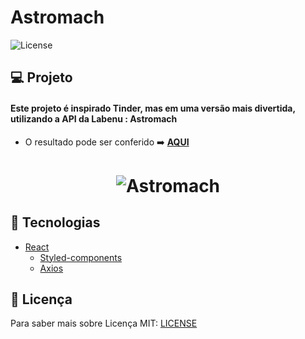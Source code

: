 # Astromach
  <img  src="https://img.shields.io/static/v1?label=license&message=MIT&color=5965E0&labelColor=121214" alt="License">


## 💻 Projeto

#### Este projeto é inspirado Tinder, mas em uma versão mais divertida, utilizando a API da Labenu : Astromach

- O resultado pode ser conferido :arrow_right: [**AQUI**](https://dull-sort.surge.sh/)
<h1 align="center">
    <img alt="Astromach" title="Astromach" src="https://user-images.githubusercontent.com/60116988/147426997-753b101c-53dc-4b54-bb2a-63b5a75e44fc.png" />
</h1>


## 🧪 Tecnologias
 
- [React](https://reactjs.org)
  - [Styled-components](https://styled-components.com/)
  - [Axios](https://axios-http.com/)


## 📝 Licença

Para saber mais sobre Licença MIT: [LICENSE](LICENSE.md) 
